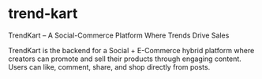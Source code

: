 # trend-kart
TrendKart – A Social-Commerce Platform Where Trends Drive Sales

TrendKart is the backend for a Social + E-Commerce hybrid platform where creators can promote and sell their products through engaging content. Users can like, comment, share, and shop directly from posts.
